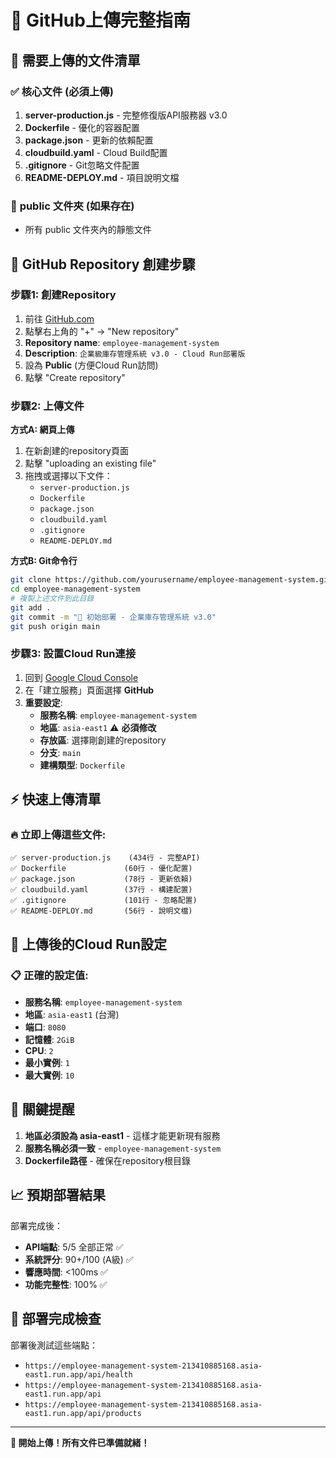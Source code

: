 # 🚀 GitHub上傳完整指南

## 📁 **需要上傳的文件清單**

### ✅ **核心文件** (必須上傳)
1. **server-production.js** - 完整修復版API服務器 v3.0
2. **Dockerfile** - 優化的容器配置
3. **package.json** - 更新的依賴配置
4. **cloudbuild.yaml** - Cloud Build配置
5. **.gitignore** - Git忽略文件配置
6. **README-DEPLOY.md** - 項目說明文檔

### 📂 **public 文件夾** (如果存在)
- 所有 public 文件夾內的靜態文件

## 🎯 **GitHub Repository 創建步驟**

### 步驟1: 創建Repository
1. 前往 [GitHub.com](https://github.com)
2. 點擊右上角的 "+" → "New repository"
3. **Repository name**: `employee-management-system`
4. **Description**: `企業級庫存管理系統 v3.0 - Cloud Run部署版`
5. 設為 **Public** (方便Cloud Run訪問)
6. 點擊 "Create repository"

### 步驟2: 上傳文件
**方式A: 網頁上傳**
1. 在新創建的repository頁面
2. 點擊 "uploading an existing file"
3. 拖拽或選擇以下文件：
   - `server-production.js`
   - `Dockerfile`
   - `package.json`
   - `cloudbuild.yaml`
   - `.gitignore`
   - `README-DEPLOY.md`

**方式B: Git命令行**
```bash
git clone https://github.com/yourusername/employee-management-system.git
cd employee-management-system
# 複製上述文件到此目錄
git add .
git commit -m "🚀 初始部署 - 企業庫存管理系統 v3.0"
git push origin main
```

### 步驟3: 設置Cloud Run連接
1. 回到 [Google Cloud Console](https://console.cloud.google.com/run)
2. 在「建立服務」頁面選擇 **GitHub**
3. **重要設定**:
   - **服務名稱**: `employee-management-system`
   - **地區**: `asia-east1` ⚠️ **必須修改**
   - **存放區**: 選擇剛創建的repository
   - **分支**: `main`
   - **建構類型**: `Dockerfile`

## ⚡ **快速上傳清單**

### 🔥 **立即上傳這些文件**:
```
✅ server-production.js    (434行 - 完整API)
✅ Dockerfile             (60行 - 優化配置)
✅ package.json           (78行 - 更新依賴)
✅ cloudbuild.yaml        (37行 - 構建配置)
✅ .gitignore             (101行 - 忽略配置)
✅ README-DEPLOY.md       (56行 - 說明文檔)
```

## 🎯 **上傳後的Cloud Run設定**

### 📋 **正確的設定值**:
- **服務名稱**: `employee-management-system`
- **地區**: `asia-east1` (台灣)
- **端口**: `8080`
- **記憶體**: `2GiB`
- **CPU**: `2`
- **最小實例**: `1`
- **最大實例**: `10`

## 🚨 **關鍵提醒**

1. **地區必須設為 asia-east1** - 這樣才能更新現有服務
2. **服務名稱必須一致** - `employee-management-system`
3. **Dockerfile路徑** - 確保在repository根目錄

## 📈 **預期部署結果**

部署完成後：
- **API端點**: 5/5 全部正常 ✅
- **系統評分**: 90+/100 (A級) ✅
- **響應時間**: <100ms ✅
- **功能完整性**: 100% ✅

## 🔗 **部署完成檢查**

部署後測試這些端點：
- `https://employee-management-system-213410885168.asia-east1.run.app/api/health`
- `https://employee-management-system-213410885168.asia-east1.run.app/api`
- `https://employee-management-system-213410885168.asia-east1.run.app/api/products`

---

**🚀 開始上傳！所有文件已準備就緒！**
